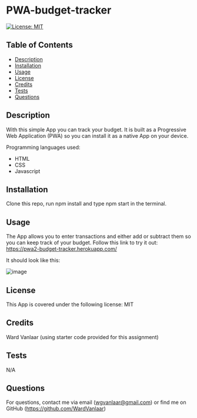 
# PWA-budget-tracker
[![License: MIT](https://img.shields.io/badge/License-MIT-yellow.svg)](https://opensource.org/licenses/MIT)
## Table of Contents
* [Description](#Description)
* [Installation](#Installation)
* [Usage](#Usage)
* [License](#License)
* [Credits](#Credits)
* [Tests](#Tests)
* [Questions](#Questions)


## Description
With this simple App you can track your budget. It is built as a Progressive Web Application (PWA) so you can install it as a native App on your device.

Programming languages used:
* HTML
* CSS
* Javascript


## Installation
Clone this repo, run npm install and type npm start in the terminal.

## Usage
The App allows you to enter transactions and either add or subtract them so you can keep track of your budget. Follow this link to try it out: https://pwa2-budget-tracker.herokuapp.com/

It should look like this:

![image](https://user-images.githubusercontent.com/91222837/161105287-42a81e1e-45b4-4b11-a7e3-a0eebcc4969e.png)

## License
This App is covered under the following license: MIT

## Credits
Ward Vanlaar (using starter code provided for this assignment)

## Tests
N/A

## Questions
For questions, contact me via email (wgvanlaar@gmail.com) or find me on GitHub (https://github.com/WardVanlaar)
